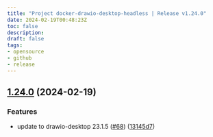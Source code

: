 ```yaml
---
title: "Project docker-drawio-desktop-headless | Release v1.24.0"
date: 2024-02-19T00:48:23Z
toc: false
description: 
draft: false
tags:
- opensource
- github
- release
---
```

## [1.24.0](https://github.com/rlespinasse/docker-drawio-desktop-headless/compare/v1.23.0...v1.24.0) (2024-02-19)


### Features

* update to drawio-desktop 23.1.5 ([#68](https://github.com/rlespinasse/docker-drawio-desktop-headless/issues/68)) ([13145d7](https://github.com/rlespinasse/docker-drawio-desktop-headless/commit/13145d705f92eb04705980be40533bea5eb456d3))



